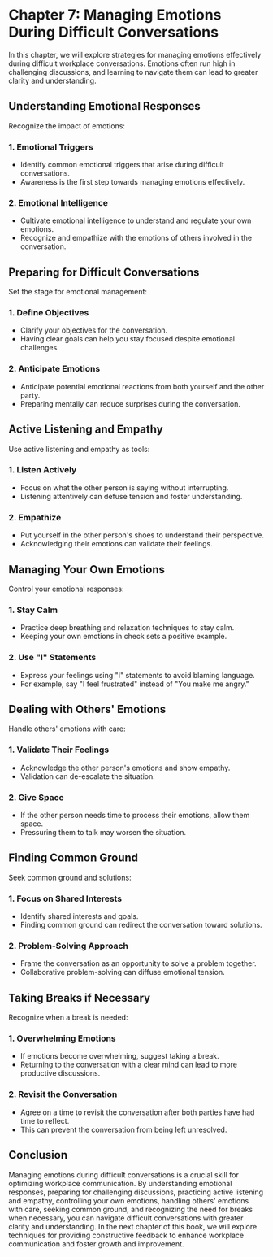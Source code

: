 Chapter 7: Managing Emotions During Difficult Conversations
===========================================================

In this chapter, we will explore strategies for managing emotions effectively during difficult workplace conversations. Emotions often run high in challenging discussions, and learning to navigate them can lead to greater clarity and understanding.

Understanding Emotional Responses
---------------------------------

Recognize the impact of emotions:

### **1. Emotional Triggers**

* Identify common emotional triggers that arise during difficult conversations.
* Awareness is the first step towards managing emotions effectively.

### **2. Emotional Intelligence**

* Cultivate emotional intelligence to understand and regulate your own emotions.
* Recognize and empathize with the emotions of others involved in the conversation.

Preparing for Difficult Conversations
-------------------------------------

Set the stage for emotional management:

### **1. Define Objectives**

* Clarify your objectives for the conversation.
* Having clear goals can help you stay focused despite emotional challenges.

### **2. Anticipate Emotions**

* Anticipate potential emotional reactions from both yourself and the other party.
* Preparing mentally can reduce surprises during the conversation.

Active Listening and Empathy
----------------------------

Use active listening and empathy as tools:

### **1. Listen Actively**

* Focus on what the other person is saying without interrupting.
* Listening attentively can defuse tension and foster understanding.

### **2. Empathize**

* Put yourself in the other person's shoes to understand their perspective.
* Acknowledging their emotions can validate their feelings.

Managing Your Own Emotions
--------------------------

Control your emotional responses:

### **1. Stay Calm**

* Practice deep breathing and relaxation techniques to stay calm.
* Keeping your own emotions in check sets a positive example.

### **2. Use "I" Statements**

* Express your feelings using "I" statements to avoid blaming language.
* For example, say "I feel frustrated" instead of "You make me angry."

Dealing with Others' Emotions
-----------------------------

Handle others' emotions with care:

### **1. Validate Their Feelings**

* Acknowledge the other person's emotions and show empathy.
* Validation can de-escalate the situation.

### **2. Give Space**

* If the other person needs time to process their emotions, allow them space.
* Pressuring them to talk may worsen the situation.

Finding Common Ground
---------------------

Seek common ground and solutions:

### **1. Focus on Shared Interests**

* Identify shared interests and goals.
* Finding common ground can redirect the conversation toward solutions.

### **2. Problem-Solving Approach**

* Frame the conversation as an opportunity to solve a problem together.
* Collaborative problem-solving can diffuse emotional tension.

Taking Breaks if Necessary
--------------------------

Recognize when a break is needed:

### **1. Overwhelming Emotions**

* If emotions become overwhelming, suggest taking a break.
* Returning to the conversation with a clear mind can lead to more productive discussions.

### **2. Revisit the Conversation**

* Agree on a time to revisit the conversation after both parties have had time to reflect.
* This can prevent the conversation from being left unresolved.

Conclusion
----------

Managing emotions during difficult conversations is a crucial skill for optimizing workplace communication. By understanding emotional responses, preparing for challenging discussions, practicing active listening and empathy, controlling your own emotions, handling others' emotions with care, seeking common ground, and recognizing the need for breaks when necessary, you can navigate difficult conversations with greater clarity and understanding. In the next chapter of this book, we will explore techniques for providing constructive feedback to enhance workplace communication and foster growth and improvement.

